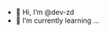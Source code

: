 - 👋 Hi, I’m @dev-zd
- 🌱 I’m currently learning ...


<!---
dev-zd/dev-zd is a ✨ special ✨ repository because its `README.md` (this file) appears on your GitHub profile.
You can click the Preview link to take a look at your changes.
--->
